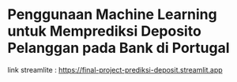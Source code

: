 # Penggunaan Machine Learning untuk Memprediksi Deposito Pelanggan pada Bank di Portugal
link streamlite : https://final-project-prediksi-deposit.streamlit.app
